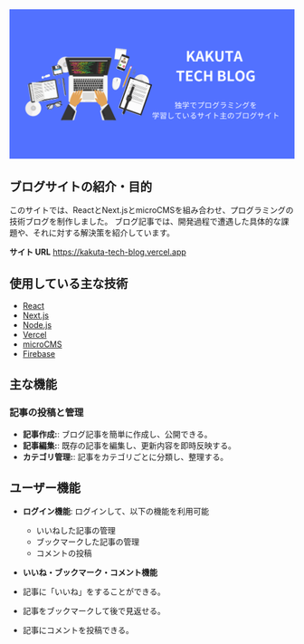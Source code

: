 <img src='/public/images/ogp.jpg'>
 
## ブログサイトの紹介・目的
このサイトでは、ReactとNext.jsとmicroCMSを組み合わせ、プログラミングの技術ブログを制作しました。
ブログ記事では、開発過程で遭遇した具体的な課題や、それに対する解決策を紹介しています。

**サイト URL**
https://kakuta-tech-blog.vercel.app

## 使用している主な技術

- [React](https://ja.reactjs.org)
- [Next.js](https://nextjs.org)
- [Node.js](https://nodejs.org)
- [Vercel](https://vercel.com)
- [microCMS](https://microcms.io)
- [Firebase](https://firebase.google.com)

## 主な機能

### 記事の投稿と管理

- **記事作成:**: ブログ記事を簡単に作成し、公開できる。
- **記事編集:**: 既存の記事を編集し、更新内容を即時反映する。
- **カテゴリ管理:**: 記事をカテゴリごとに分類し、整理する。

## ユーザー機能

- **ログイン機能**: ログインして、以下の機能を利用可能

  - いいねした記事の管理
  - ブックマークした記事の管理
  - コメントの投稿

- **いいね・ブックマーク・コメント機能**
- 記事に「いいね」をすることができる。
- 記事をブックマークして後で見返せる。
- 記事にコメントを投稿できる。
